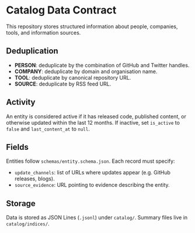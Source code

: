 # Catalog Data Contract

This repository stores structured information about people, companies, tools, and information sources.

## Deduplication
- **PERSON**: deduplicate by the combination of GitHub and Twitter handles.
- **COMPANY**: deduplicate by domain and organisation name.
- **TOOL**: deduplicate by canonical repository URL.
- **SOURCE**: deduplicate by RSS feed URL.

## Activity
An entity is considered active if it has released code, published content, or otherwise updated within the last 12 months. If inactive, set `is_active` to `false` and `last_content_at` to `null`.

## Fields
Entities follow `schemas/entity.schema.json`. Each record must specify:
- `update_channels`: list of URLs where updates appear (e.g. GitHub releases, blogs).
- `source_evidence`: URL pointing to evidence describing the entity.

## Storage
Data is stored as JSON Lines (`.jsonl`) under `catalog/`. Summary files live in `catalog/indices/`.
